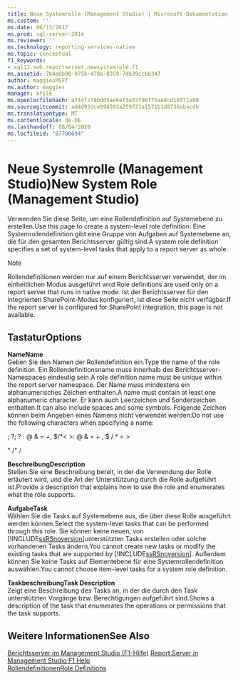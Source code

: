 ```yaml
---
title: Neue Systemrolle (Management Studio) | Microsoft-Dokumentation
ms.custom: ''
ms.date: 06/13/2017
ms.prod: sql-server-2014
ms.reviewer: ''
ms.technology: reporting-services-native
ms.topic: conceptual
f1_keywords:
- sql12.swb.reportserver.newsystemrole.f1
ms.assetid: 7b4a0b98-975b-478a-8359-7db39ccbb347
author: maggiesMSFT
ms.author: maggies
manager: kfile
ms.openlocfilehash: a744fc78bdd5ae6ef3a37f96ff5ae8cd10f71a80
ms.sourcegitcommit: ad4d92dce894592a259721a1571b1d8736abacdb
ms.translationtype: MT
ms.contentlocale: de-DE
ms.lasthandoff: 08/04/2020
ms.locfileid: "87700694"
---
```

# <a name="new-system-role-management-studio"></a><span data-ttu-id="ce931-102">Neue Systemrolle (Management Studio)</span><span class="sxs-lookup"><span data-stu-id="ce931-102">New System Role (Management Studio)</span></span>
  <span data-ttu-id="ce931-103">Verwenden Sie diese Seite, um eine Rollendefinition auf Systemebene zu erstellen.</span><span class="sxs-lookup"><span data-stu-id="ce931-103">Use this page to create a system-level role definition.</span></span> <span data-ttu-id="ce931-104">Eine Systemrollendefinition gibt eine Gruppe von Aufgaben auf Systemebene an, die für den gesamten Berichtsserver gültig sind.</span><span class="sxs-lookup"><span data-stu-id="ce931-104">A system role definition specifies a set of system-level tasks that apply to a report server as whole.</span></span>  
  
> [!NOTE]  
>  <span data-ttu-id="ce931-105">Rollendefinitionen werden nur auf einem Berichtsserver verwendet, der im einheitlichen Modus ausgeführt wird.</span><span class="sxs-lookup"><span data-stu-id="ce931-105">Role definitions are used only on a report server that runs in native mode.</span></span> <span data-ttu-id="ce931-106">Ist der Berichtsserver für den integrierten SharePoint-Modus konfiguriert, ist diese Seite nicht verfügbar.</span><span class="sxs-lookup"><span data-stu-id="ce931-106">If the report server is configured for SharePoint integration, this page is not available.</span></span>  
  
## <a name="options"></a><span data-ttu-id="ce931-107">Tastatur</span><span class="sxs-lookup"><span data-stu-id="ce931-107">Options</span></span>  
 <span data-ttu-id="ce931-108">**Name**</span><span class="sxs-lookup"><span data-stu-id="ce931-108">**Name**</span></span>  
 <span data-ttu-id="ce931-109">Geben Sie den Namen der Rollendefinition ein.</span><span class="sxs-lookup"><span data-stu-id="ce931-109">Type the name of the role definition.</span></span> <span data-ttu-id="ce931-110">Ein Rollendefinitionsname muss innerhalb des Berichtsserver-Namespaces eindeutig sein.</span><span class="sxs-lookup"><span data-stu-id="ce931-110">A role definition name must be unique within the report server namespace.</span></span> <span data-ttu-id="ce931-111">Der Name muss mindestens ein alphanumerisches Zeichen enthalten.</span><span class="sxs-lookup"><span data-stu-id="ce931-111">A name must contain at least one alphanumeric character.</span></span> <span data-ttu-id="ce931-112">Er kann auch Leerzeichen und Sonderzeichen enthalten.</span><span class="sxs-lookup"><span data-stu-id="ce931-112">It can also include spaces and some symbols.</span></span> <span data-ttu-id="ce931-113">Folgende Zeichen können beim Angeben eines Namens nicht verwendet werden:</span><span class="sxs-lookup"><span data-stu-id="ce931-113">Do not use the following characters when specifying a name:</span></span>  
  
 <span data-ttu-id="ce931-114">; ?</span><span class="sxs-lookup"><span data-stu-id="ce931-114">; ?</span></span> <span data-ttu-id="ce931-115">: \@ & = +, $/\*\< ></span><span class="sxs-lookup"><span data-stu-id="ce931-115">: \@ & = + , $ / \* \< ></span></span>  
  
 <span data-ttu-id="ce931-116">" /</span><span class="sxs-lookup"><span data-stu-id="ce931-116">" /</span></span>  
  
 <span data-ttu-id="ce931-117">**Beschreibung**</span><span class="sxs-lookup"><span data-stu-id="ce931-117">**Description**</span></span>  
 <span data-ttu-id="ce931-118">Stellen Sie eine Beschreibung bereit, in der die Verwendung der Rolle erläutert wird, und die Art der Unterstützung durch die Rolle aufgeführt ist.</span><span class="sxs-lookup"><span data-stu-id="ce931-118">Provide a description that explains how to use the role and enumerates what the role supports.</span></span>  
  
 <span data-ttu-id="ce931-119">**Aufgabe**</span><span class="sxs-lookup"><span data-stu-id="ce931-119">**Task**</span></span>  
 <span data-ttu-id="ce931-120">Wählen Sie die Tasks auf Systemebene aus, die über diese Rolle ausgeführt werden können.</span><span class="sxs-lookup"><span data-stu-id="ce931-120">Select the system-level tasks that can be performed through this role.</span></span> <span data-ttu-id="ce931-121">Sie können keine neuen, von [!INCLUDE[ssRSnoversion](../../includes/ssrsnoversion-md.md)]unterstützten Tasks erstellen oder solche vorhandenen Tasks ändern.</span><span class="sxs-lookup"><span data-stu-id="ce931-121">You cannot create new tasks or modify the existing tasks that are supported by [!INCLUDE[ssRSnoversion](../../includes/ssrsnoversion-md.md)].</span></span> <span data-ttu-id="ce931-122">Außerdem können Sie keine Tasks auf Elementebene für eine Systemrollendefinition auswählen.</span><span class="sxs-lookup"><span data-stu-id="ce931-122">You cannot choose item-level tasks for a system role definition.</span></span>  
  
 <span data-ttu-id="ce931-123">**Taskbeschreibung**</span><span class="sxs-lookup"><span data-stu-id="ce931-123">**Task Description**</span></span>  
 <span data-ttu-id="ce931-124">Zeigt eine Beschreibung des Tasks an, in der die durch den Task unterstützten Vorgänge bzw. Berechtigungen aufgeführt sind.</span><span class="sxs-lookup"><span data-stu-id="ce931-124">Shows a description of the task that enumerates the operations or permissions that the task supports.</span></span>  
  
## <a name="see-also"></a><span data-ttu-id="ce931-125">Weitere Informationen</span><span class="sxs-lookup"><span data-stu-id="ce931-125">See Also</span></span>  
 <span data-ttu-id="ce931-126">[Berichtsserver im Management Studio (F1-Hilfe)](report-server-in-management-studio-f1-help.md) </span><span class="sxs-lookup"><span data-stu-id="ce931-126">[Report Server in Management Studio F1 Help](report-server-in-management-studio-f1-help.md) </span></span>  
 [<span data-ttu-id="ce931-127">Rollendefinitionen</span><span class="sxs-lookup"><span data-stu-id="ce931-127">Role Definitions</span></span>](../security/role-definitions.md)  
  
  
